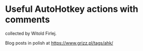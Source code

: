 # Useful AutoHotkey actions with comments

collected by Witold Firlej.

Blog posts in polish at <https://www.grizz.pl/tags/ahk/>
